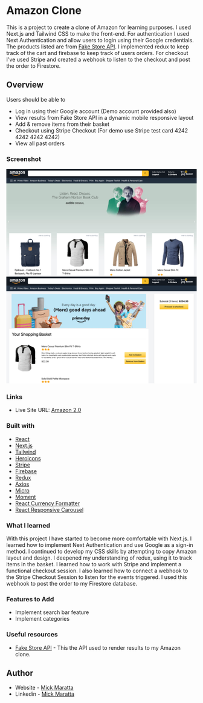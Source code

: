# Amazon Clone

This is a project to create a clone of Amazon for learning purposes. I used Next.js and Tailwind CSS to make the front-end. For authentication I used Next Authentication and allow users to login using their Google credentials. The products listed are from [Fake Store API](https://fakestoreapi.com/). I implemented redux to keep track of the cart and firebase to keep track of users orders. For checkout I've used Stripe and created a webhook to listen to the checkout and post the order to Firestore.  

## Overview

Users should be able to
- Log in using their Google account (Demo account provided also)
- View results from Fake Store API in a dynamic mobile responsive layout
- Add & remove items from their basket
- Checkout using Stripe Checkout (For demo use Stripe test card 4242 4242 4242 4242)
- View all past orders

### Screenshot

![](./src/assets/images/amzn-clone-0.png)
![](./src/assets/images/amzn-clone-1.png)

### Links

- Live Site URL: [Amazon 2.0](https://amazon-clone-mickmaratta.vercel.app/)

### Built with

- [React](https://reactjs.org/)
- [Next.js](https://nextjs.org/)
- [Tailwind](https://tailwindcss.com/)
- [Heroicons](https://heroicons.com/)
- [Stripe](https://stripe.com/en-ca)
- [Firebase](https://firebase.google.com/)
- [Redux](https://redux.js.org/)
- [Axios](https://www.npmjs.com/package/axios) 
- [Micro](https://www.npmjs.com/package/micro) 
- [Moment](https://momentjs.com/)
- [React Currency Formatter](https://www.npmjs.com/package/react-currency-formatter)
- [React Responsive Carousel](https://www.npmjs.com/package/react-responsive-carousel)


### What I learned

With this project I have started to become more comfortable with Next.js. I learned how to implement Next Authentication and use Google as a sign-in method. I continued to develop my CSS skills by attempting to copy Amazon layout and design. I deepened my understanding of redux, using it to track items in the basket. I learned how to work with Stripe and implement a functional checkout session. I also learned how to connect a webhook to the Stripe Checkout Session to listen for the events triggered. I used this webhook to post the order to my Firestore database.

### Features to Add

- Implement search bar feature
- Implement categories

### Useful resources

- [Fake Store API](https://fakestoreapi.com/) - This the API used to render results to my Amazon clone.


## Author

- Website - [Mick Maratta](https://mickmaratta.me/)
- Linkedin - [Mick Maratta](https://www.linkedin.com/in/mick-maratta-149b79250/)
